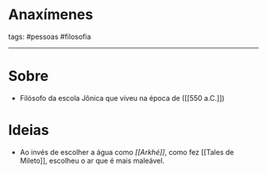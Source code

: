 # Anaxímenes
tags: #pessoas #filosofia 

---
# Sobre
- Filósofo da escola Jônica que viveu na época de ([[550 a.C.]])
# Ideias
- Ao invés de escolher a água como *[[Arkhé]]*, como fez [[Tales de Mileto]], escolheu o ar que é mais maleável.